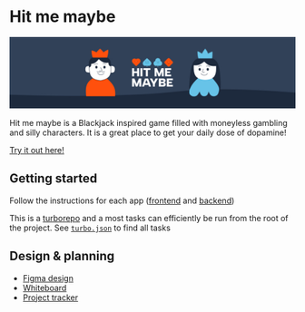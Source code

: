 # Hit me maybe

![cover image](cover.jpg)

Hit me maybe is a Blackjack inspired game filled with moneyless gambling and silly characters. It is a great place to get your daily dose of dopamine!

[Try it out here!](https://u09-frontend.vercel.app/landing)

## Getting started

Follow the instructions for each app ([frontend](./apps/frontend/README.md) and [backend](./apps/backend/README.md))

This is a [turborepo](https://turborepo.com/) and a most tasks can efficiently be run from the root of the project. See [`turbo.json`](turbo.json) to find all tasks

## Design & planning

- [Figma design](https://www.figma.com/design/FCURZ2R6BItnneo80au8Pf/u09?node-id=0-1&t=unvRjo1sW2EzFAuO-1)
- [Whiteboard](https://www.figma.com/board/O9XMjgpbloMhTfhXHgNOUq/u09?node-id=0-1&t=86vZcc8IfW9IWz3g-1)
- [Project tracker](https://github.com/users/FredricLaestander/projects/3/views/3)
